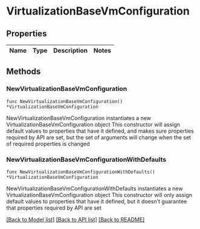 # VirtualizationBaseVmConfiguration

## Properties

Name | Type | Description | Notes
------------ | ------------- | ------------- | -------------

## Methods

### NewVirtualizationBaseVmConfiguration

`func NewVirtualizationBaseVmConfiguration() *VirtualizationBaseVmConfiguration`

NewVirtualizationBaseVmConfiguration instantiates a new VirtualizationBaseVmConfiguration object
This constructor will assign default values to properties that have it defined,
and makes sure properties required by API are set, but the set of arguments
will change when the set of required properties is changed

### NewVirtualizationBaseVmConfigurationWithDefaults

`func NewVirtualizationBaseVmConfigurationWithDefaults() *VirtualizationBaseVmConfiguration`

NewVirtualizationBaseVmConfigurationWithDefaults instantiates a new VirtualizationBaseVmConfiguration object
This constructor will only assign default values to properties that have it defined,
but it doesn't guarantee that properties required by API are set


[[Back to Model list]](../README.md#documentation-for-models) [[Back to API list]](../README.md#documentation-for-api-endpoints) [[Back to README]](../README.md)


